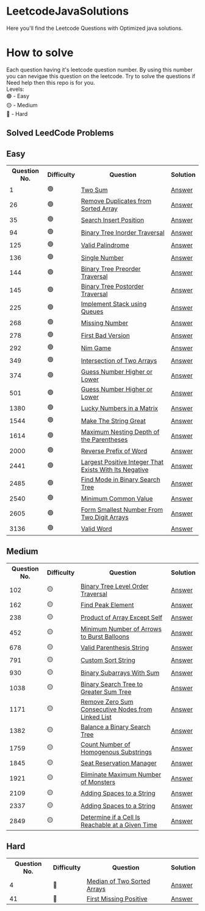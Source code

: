 # LeetcodeJavaSolutions
Here you'll find the Leetcode Questions with Optimized java solutions.

# How to solve
Each question having it's leetcode question number. By using this number you can nevigae this question on the leetcode. 
Try to solve the questions if Need help then this repo is for you.
<br>
Levels:
<br>
🟢 - Easy <br> 
🟡 - Medium <br>
🔴 - Hard <br>
## Solved LeedCode Problems
## Easy
<table>
  <tr>
    <th>Question No.</th>
    <th>Difficulty</th>
    <th>Question</th>
    <th>Solution</th>
  </tr>  

  <tr>
    <td>1</td>
   <td>🟢 </td>
    <td><a href="https://leetcode.com/problems/two-sum/description/">Two Sum</a></td>
    <td><a href="https://github.com/abhijit-003/LeetcodeJavaSolutions/blob/main/Java/Two%20Sum.java">Answer</a></td>
  </tr>
<tr>
    <td>26</td>
   <td>🟢 </td>
    <td><a href="https://leetcode.com/problems/remove-duplicates-from-sorted-array/description/">Remove Duplicates from Sorted Array</a></td>
    <td><a href="https://github.com/abhijit-003/LeetcodeJavaSolutions/blob/main/Java/Remove%20Duplicates%20from%20Sorted%20Array.java">Answer</a></td>
  </tr>
  
<tr>
    <td>35</td>
   <td>🟢 </td>
    <td><a href="https://leetcode.com/problems/search-insert-position/description/">Search Insert Position</a></td>
    <td><a href="https://github.com/abhijit-003/LeetcodeJavaSolutions/blob/main/Java/search%20inset%20position.java">Answer</a></td>
  </tr>
  <tr>
    <td>94</td>
   <td>🟢 </td>
    <td><a href="https://leetcode.com/problems/binary-tree-inorder-traversal/description/">Binary Tree Inorder Traversal</a></td>
    <td><a href="https://github.com/abhijit-003/LeetcodeJavaSolutions/blob/main/Java/Binary%20Tree%20Inorder%20Traversal.java">Answer</a></td>
  </tr>
  <tr>
    <td>125</td>
   <td>🟢 </td>
    <td><a href="https://leetcode.com/problems/valid-palindrome/">Valid Palindrome</a></td>
    <td><a href="https://github.com/abhijit-003/LeetcodeJavaSolutions/tree/main/Java">Answer</a></td>
  </tr>
<tr>
    <td>136</td>
   <td>🟢 </td>
    <td><a href="https://leetcode.com/problems/single-number/description/">Single Number</a></td>
    <td><a href="https://github.com/abhijit-003/LeetcodeJavaSolutions/blob/main/Java/Single%20Number.java">Answer</a></td>
  </tr>
  <tr>
    <td>144</td>
   <td>🟢 </td>
    <td><a href="https://leetcode.com/problems/binary-tree-preorder-traversal/description/">Binary Tree Preorder Traversal</a></td>
    <td><a href="https://github.com/abhijit-003/LeetcodeJavaSolutions/blob/main/Java/Binary%20Tree%20Preorder%20Traversal.java">Answer</a></td>
  </tr>
   <tr>
    <td>145</td>
   <td>🟢 </td>
    <td><a href="https://leetcode.com/problems/binary-tree-postorder-traversal/description/">Binary Tree Postorder Traversal</a></td>
    <td><a href="https://github.com/abhijit-003/LeetcodeJavaSolutions/blob/main/Java/Binary%20Tree%20Postorder%20Traversal.java">Answer</a></td>
  </tr>
<tr>
    <td>225</td>
   <td>🟢 </td>
    <td><a href="https://leetcode.com/problems/implement-stack-using-queues/description/">Implement Stack using Queues</a></td>
    <td><a href="https://github.com/abhijit-003/LeetcodeJavaSolutions/blob/main/Java/Implement%20Stack%20using%20Queues.java">Answer</a></td>
  </tr>
  
  <tr>
    <td>268</td>
   <td>🟢 </td>
    <td><a href="https://leetcode.com/problems/missing-number/description/">Missing Number</a></td>
    <td><a href="https://github.com/abhijit-003/LeetcodeJavaSolutions/blob/main/Java/Missing%20Number.java">Answer</a></td>
  </tr>
  
<tr>
    <td>278</td>
     <td>🟢 </td>
    <td><a href="https://leetcode.com/problems/first-bad-version/">First Bad Version</a></td>
    <td><a href="https://github.com/abhijit-003/LeetcodeJavaSolutions/blob/main/Java/First%20Bad%20Version.java">Answer</a></td>
  </tr>
  
  <tr>
    <td>292</td>
    <td>🟢 </td>
    <td><a href="https://leetcode.com/problems/nim-game/description/">Nim Game</a></td>
    <td><a href="https://github.com/abhijit-003/LeetcodeJavaSolutions/blob/main/Java/Find_the_pivot_integer.java">Answer</a></td>
  </tr>
  
 <tr>
    <td>349</td>
    <td>🟢 </td>
    <td><a href="https://leetcode.com/problems/intersection-of-two-arrays/description/"> Intersection of Two Arrays</a></td>
    <td><a href="https://github.com/abhijit-003/LeetcodeJavaSolutions/tree/main/Java">Answer</a></td>
  </tr>
  
  <tr>
    <td>374</td>
    <td>🟢 </td>
    <td><a href="https://leetcode.com/problems/guess-number-higher-or-lower/description/">Guess Number Higher or Lower</a></td>
    <td><a href="https://github.com/abhijit-003/LeetcodeJavaSolutions/blob/main/Java/Guess%20Number%20Higher%20or%20Lower.java">Answer</a></td>
  </tr>

 <tr>
    <td>501</td>
    <td>🟢 </td>
    <td><a href="https://leetcode.com/problems/find-mode-in-binary-search-tree/description/">Guess Number Higher or Lower</a></td>
    <td><a href="https://github.com/abhijit-003/LeetcodeJavaSolutions/blob/main/Java/Find%20Mode%20in%20Binary%20Search%20Tree.java">Answer</a></td>
  </tr>

<tr>
    <td>1380</td>
    <td>🟢 </td>
    <td><a href="https://leetcode.com/problems/lucky-numbers-in-a-matrix/description/">Lucky Numbers in a Matrix</a></td>
    <td><a href="https://github.com/abhijit-003/LeetcodeJavaSolutions/blob/main/Java/Lucky%20Numbers%20in%20a%20Matrix.java">Answer</a></td>
  </tr>
<tr>
    <td>1544</td>
    <td>🟢 </td>
    <td><a href="https://leetcode.com/problems/make-the-string-great/description/">Make The String Great</a></td>
    <td><a href="https://github.com/abhijit-003/LeetcodeJavaSolutions/blob/main/Java/Make%20The%20String%20Great.java">Answer</a></td>
  </tr>
  <tr>
    <td>1614</td>
    <td>🟢 </td>
    <td><a href="https://leetcode.com/problems/maximum-nesting-depth-of-the-parentheses/description/">Maximum Nesting Depth of the Parentheses</a></td>
    <td><a href="https://github.com/abhijit-003/LeetcodeJavaSolutions/blob/main/Java/Maximum%20Nesting%20Depth%20of%20the%20Parentheses">Answer</a></td>
  </tr>

 <tr>
    <td>2000</td>
    <td>🟢 </td>
    <td><a href="https://leetcode.com/problems/reverse-prefix-of-word/description/">Reverse Prefix of Word</a></td>
    <td><a href="https://github.com/abhijit-003/LeetcodeJavaSolutions/blob/main/Java/Reverse%20Prefix%20of%20Word.java">Answer</a></td>
  </tr>

   <tr>
    <td>2441</td>
    <td>🟢 </td>
    <td><a href="https://leetcode.com/problems/largest-positive-integer-that-exists-with-its-negative/description/">Largest Positive Integer That Exists With Its Negative</a></td>
    <td><a href="https://github.com/abhijit-003/LeetcodeJavaSolutions/blob/main/Java/Largest%20Positive%20Integer%20That%20Exists%20With%20Its%20Negative.java">Answer</a></td>
  </tr>
  
   <tr>
    <td>2485</td>
    <td>🟢 </td>
    <td><a href="https://leetcode.com/problems/remove-zero-sum-consecutive-nodes-from-linked-list/description/">Find Mode in Binary Search Tree</a></td>
    <td><a href="https://github.com/abhijit-003/LeetcodeJavaSolutions/blob/main/Java/Nim_game.java">Answer</a></td>
  </tr>
  
   <tr>
    <td>2540</td>
     <td>🟢 </td>
    <td><a href="https://leetcode.com/problems/minimum-common-value/description/">Minimum Common Value</a></td>
    <td><a href="https://github.com/abhijit-003/LeetcodeJavaSolutions/blob/main/Java/minimum%20common%20value.java">Answer</a></td>
  </tr>

  <tr>
    <td>2605</td>
     <td>🟢 </td>
    <td><a href="https://leetcode.com/problems/form-smallest-number-from-two-digit-arrays/description/">Form Smallest Number From Two Digit Arrays</a></td>
    <td><a href="https://github.com/abhijit-003/LeetcodeJavaSolutions/blob/main/Java/Form%20Smallest%20Number%20From%20Two%20Digit%20Arrays.java">Answer</a></td>
  </tr>

  <tr>
    <td>3136</td>
     <td >🟢 </td>
    <td><a href="https://leetcode.com/problems/valid-word/">Valid Word</a></td>
    <td><a href="https://github.com/abhijit-003/LeetcodeJavaSolutions/blob/main/Java/Valid%20Word.java">Answer</a></td>
  </tr>

</table>

## Medium
<table>
   <tr>
    <th>Question No.</th>
    <th>Difficulty</th>
    <th>Question</th>
    <th>Solution</th>
  </tr>    
   <tr>
    <td>102</td>
    <td>🟡 </td>
    <td><a href="https://leetcode.com/problems/binary-tree-level-order-traversal/description/">Binary Tree Level Order Traversal</a></td>
    <td><a href="https://github.com/abhijit-003/LeetcodeJavaSolutions/blob/main/Java/Binary%20Tree%20Level%20Order%20Traversal.java">Answer</a></td>
  </tr>
 <tr>
    <td>162</td>
    <td>🟡 </td>
    <td><a href="https://leetcode.com/problems/find-peak-element/description/">Find Peak Element</a></td>
    <td><a href="https://github.com/abhijit-003/LeetcodeJavaSolutions/blob/main/Java/Find%20Peak%20Element.java">Answer</a></td>
  </tr>
   <tr>
    <td>238</td>
     <td>🟡 </td>
    <td><a href="https://leetcode.com/problems/product-of-array-except-self/description/">Product of Array Except Self</a></td>
    <td><a href="https://github.com/abhijit-003/LeetcodeJavaSolutions/blob/main/Java/Product%20of%20Array%20Except%20Self.java">Answer</a></td>
  </tr>
  <tr>
    <td>452</td>
     <td>🟡 </td>
    <td><a href="https://leetcode.com/problems/minimum-number-of-arrows-to-burst-balloons/description/?envType=daily-question&envId=2024-03-18">Minimum Number of Arrows to Burst Balloons</a></td>
    <td><a href="https://github.com/abhijit-003/LeetcodeJavaSolutions/blob/main/Java/Minimum%20Number%20of%20Arrows%20to%20Burst%20Balloons.java">Answer</a></td>
  </tr>
   <tr>
    <td>678</td>
     <td>🟡 </td>
    <td><a href="https://leetcode.com/problems/valid-parenthesis-string/description/">Valid Parenthesis String</a></td>
    <td><a href="https://github.com/abhijit-003/LeetcodeJavaSolutions/blob/main/Java/Valid%20Parenthesis%20String.java">Answer</a></td>
  </tr>
  <tr>
    <td>791</td>
    <td>🟡 </td>
    <td><a href="https://leetcode.com/problems/custom-sort-string/description/">Custom Sort String</a></td>
    <td><a href="https://github.com/abhijit-003/LeetcodeJavaSolutions/blob/main/Java/Custom%20Sort%20String.java">Answer</a></td>
  </tr>
   <tr>
    <td>930</td>
   <td>🟡 </td>
    <td><a href="https://leetcode.com/problems/binary-subarrays-with-sum/"> Binary Subarrays With Sum</a></td>
    <td><a href="https://github.com/abhijit-003/LeetcodeJavaSolutions/blob/main/Java/Binary%20Subarrays%20With%20Sum.java">Answer</a></td>
  </tr>
  
<tr>
    <td>1038</td>
    <td>🟡 </td>
    <td><a href="https://leetcode.com/problems/binary-search-tree-to-greater-sum-tree/description/?envType=daily-question&envId=2024-06-25">Binary Search Tree to Greater Sum Tree</a></td>
    <td><a href="https://github.com/abhijit-003/LeetcodeJavaSolutions/blob/main/Java/Binary%20Search%20Tree%20to%20Greater%20Sum%20Tree.java">Answer</a></td>
  </tr>
  
  <tr>
    <td>1171</td>
    <td>🟡 </td>
    <td><a href="https://leetcode.com/problems/remove-zero-sum-consecutive-nodes-from-linked-list/description/">Remove Zero Sum Consecutive Nodes from Linked List</a></td>
    <td><a href="https://github.com/abhijit-003/LeetcodeJavaSolutions/blob/main/Java/Remove_Zero_Sum_Consecutive_Nodes_from_Linked_List.java">Answer</a></td>
  </tr>

<tr>
    <td>1382</td>
    <td>🟡 </td>
    <td><a href="https://leetcode.com/problems/balance-a-binary-search-tree/description/?envType=daily-question&envId=2024-06-26">Balance a Binary Search Tree</a></td>
    <td><a href="https://github.com/abhijit-003/LeetcodeJavaSolutions/blob/main/Java/Balance%20a%20Binary%20Search%20Tree.java">Answer</a></td>
  </tr>

<tr>
    <td>1759</td>
    <td>🟡 </td>
    <td><a href="https://leetcode.com/problems/count-number-of-homogenous-substrings/description/">Count Number of Homogenous Substrings</a></td>
    <td><a href="https://github.com/abhijit-003/LeetcodeJavaSolutions/blob/main/Java/Count%20Number%20of%20Homogenous%20Substrings.java">Answer</a></td>
  </tr>
  
  <tr>
    <td>1845</td>
    <td>🟡 </td>
    <td><a href="https://leetcode.com/problems/seat-reservation-manager/description/">Seat Reservation Manager</a></td>
    <td><a href="https://github.com/abhijit-003/LeetcodeJavaSolutions/blob/main/Java/Seat%20Reservation%20Manager.java">Answer</a></td>
  </tr>
  <tr>
    <td>1921</td>
    <td>🟡 </td>
    <td><a href="https://leetcode.com/problems/eliminate-maximum-number-of-monsters/description/">Eliminate Maximum Number of Monsters</a></td>
    <td><a href="https://github.com/abhijit-003/LeetcodeJavaSolutions/blob/main/Java/Eliminate%20Maximum%20Number%20of%20Monsters.java">Answer</a></td>
  </tr>
 <tr>
    <td>2109</td>
    <td>🟡 </td>
    <td><a href="https://leetcode.com/problems/adding-spaces-to-a-string/description/">Adding Spaces to a String</a></td>
    <td><a href="https://github.com/abhijit-003/LeetcodeJavaSolutions/blob/main/Java/Adding%20Spaces%20to%20a%20String.java">Answer</a></td>
  </tr>

   <tr>
    <td>2337</td>
    <td>🟡 </td>
    <td><a href="https://leetcode.com/problems/move-pieces-to-obtain-a-string/description/?envType=daily-question&envId=2024-12-05">Adding Spaces to a String</a></td>
    <td><a href="https://github.com/abhijit-003/LeetcodeJavaSolutions/blob/36e96e484500c5fd75e9807c28388988dfe4535d/Java/Move%20Pieces%20to%20Obtain%20a%20String.java">Answer</a></td>
  </tr
    
  <tr>
    <td>2849</td>
    <td>🟡 </td>
    <td><a href="https://leetcode.com/problems/determine-if-a-cell-is-reachable-at-a-given-time/description/">Determine if a Cell Is Reachable at a Given Time</a></td>
    <td><a href="https://github.com/abhijit-003/LeetcodeJavaSolutions/blob/main/Java/Determine%20if%20a%20Cell%20Is%20Reachable%20at%20a%20Given%20Time.java">Answer</a></td>
  </tr>
  
 
</table>


## Hard
<table>
   <tr>
    <th>Question No.</th>
    <th>Difficulty</th>
    <th>Question</th>
    <th>Solution</th>
  </tr>  

  <tr>
    <td>4</td>
    <td>🔴</td>
    <td><a href="https://leetcode.com/problems/median-of-two-sorted-arrays/description/">Median of Two Sorted Arrays</a></td>
    <td><a href="https://github.com/abhijit-003/LeetcodeJavaSolutions/blob/main/Java/Median%20of%20Two%20Sorted%20Arrays.java">Answer</a></td>
  </tr>
  <tr>
    <td>41</td>
    <td>🔴</td>
    <td><a href="https://leetcode.com/problems/first-missing-positive/">First Missing Positive</a></td>
    <td><a href="https://github.com/abhijit-003/LeetcodeJavaSolutions/blob/main/Java/First%20Missing%20Positive.java">Answer</a></td>
  </tr>
  
</table>

